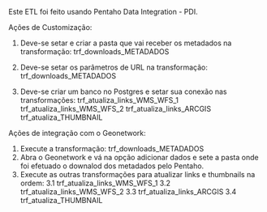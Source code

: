 Este ETL foi feito usando Pentaho Data Integration - PDI.

Ações de Customização:

1. Deve-se setar e criar a pasta que vai receber os metadados na
transformação: trf_downloads_METADADOS

2. Deve-se setar os parâmetros de URL na transformação: trf_downloads_METADADOS

3. Deve-se criar um banco no Postgres e setar sua conexão nas transformações:
trf_atualiza_links_WMS_WFS_1
trf_atualiza_links_WMS_WFS_2
trf_atualiza_links_ARCGIS
trf_atualiza_THUMBNAIL


Ações de integração com o Geonetwork:

1. Execute a transformação: trf_downloads_METADADOS
2. Abra o Geonetwork e vá na opção adicionar dados e sete a pasta onde foi efetuado o downalod dos metadados pelo Pentaho.
3. Execute as outras transformações para atualizar links e thumbnails na ordem:
3.1 trf_atualiza_links_WMS_WFS_1
3.2 trf_atualiza_links_WMS_WFS_2
3.3 trf_atualiza_links_ARCGIS
3.4 trf_atualiza_THUMBNAIL
